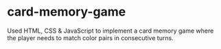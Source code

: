# card-memory-game
Used HTML, CSS & JavaScript to implement a card memory game where the player needs to match color pairs in consecutive turns.
